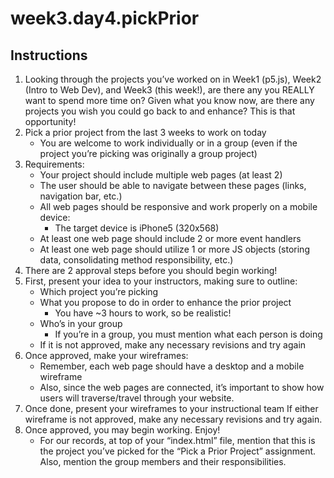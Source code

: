 # week3.day4.pickPrior

## Instructions
1. Looking through the projects you’ve worked on in Week1 (p5.js), Week2 (Intro to Web Dev), and Week3 (this week!), are there any you REALLY want to spend more time on? Given what you know now, are there any projects you wish you could go back to and enhance? This is that opportunity!
2. Pick a prior project from the last 3 weeks to work on today
   - You are welcome to work individually or in a group (even if the project you’re picking was originally a group project)
3. Requirements:
   - Your project should include multiple web pages (at least 2)
   - The user should be able to navigate between these pages (links, navigation bar, etc.)
   - All web pages should be responsive and work properly on a mobile device:
     - The target device is iPhone5 (320x568)
   - At least one web page should include 2 or more event handlers
   - At least one web page should utilize 1 or more JS objects (storing data, consolidating method responsibility, etc.)
4. There are 2 approval steps before you should begin working!
5. First, present your idea to your instructors, making sure to outline:
   - Which project you’re picking
   - What you propose to do in order to enhance the prior project
     - You have ~3 hours to work, so be realistic!
   - Who’s in your group
     - If you’re in a group, you must mention what each person is doing
   - If it is not approved, make any necessary revisions and try again
6. Once approved, make your wireframes:
   - Remember, each web page should have a desktop and a mobile wireframe
   - Also, since the web pages are connected, it’s important to show how users will traverse/travel through your website.
7. Once done, present your wireframes to your instructional team
If either wireframe is not approved, make any necessary revisions and try again.
8. Once approved, you may begin working. Enjoy!
   - For our records, at top of your “index.html” file, mention that this is the project you’ve picked for the “Pick a Prior Project” assignment. Also, mention the group members and their responsibilities.
